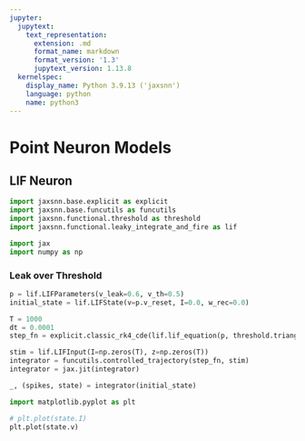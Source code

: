 ```yaml
---
jupyter:
  jupytext:
    text_representation:
      extension: .md
      format_name: markdown
      format_version: '1.3'
      jupytext_version: 1.13.8
  kernelspec:
    display_name: Python 3.9.13 ('jaxsnn')
    language: python
    name: python3
---
```


# Point Neuron Models


## LIF Neuron

```python
import jaxsnn.base.explicit as explicit
import jaxsnn.base.funcutils as funcutils
import jaxsnn.functional.threshold as threshold
import jaxsnn.functional.leaky_integrate_and_fire as lif

import jax
import numpy as np
```

### Leak over Threshold

```python
p = lif.LIFParameters(v_leak=0.6, v_th=0.5)
initial_state = lif.LIFState(v=p.v_reset, I=0.0, w_rec=0.0)

T = 1000
dt = 0.0001
step_fn = explicit.classic_rk4_cde(lif.lif_equation(p, threshold.triangular), dt)

stim = lif.LIFInput(I=np.zeros(T), z=np.zeros(T))
integrator = funcutils.controlled_trajectory(step_fn, stim)
integrator = jax.jit(integrator)
```

```python
_, (spikes, state) = integrator(initial_state)
```

```python
import matplotlib.pyplot as plt

# plt.plot(state.I)
plt.plot(state.v)
```

